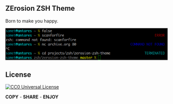 ## ZErosion ZSH Theme

Born to make you happy.

![ZErosion screenshot](zerosion-in-action.png)

## License

[![CC0 Universal
License](http://i.creativecommons.org/p/zero/1.0/80x15.png)](http://creativecommons.org/publicdomain/zero/1.0/)

**COPY** - **SHARE** - **ENJOY**

